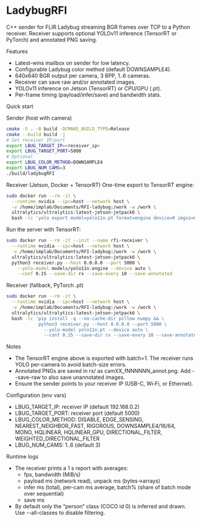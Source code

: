 # LadybugRFI

C++ sender for FLIR Ladybug streaming BGR frames over TCP to a Python receiver. Receiver supports optional YOLOv11 inference (TensorRT or PyTorch) and annotated PNG saving.

Features
- Latest-wins mailbox on sender for low latency.
- Configurable Ladybug color method (default DOWNSAMPLE4).
- 640x640 BGR output per camera, 3 BPP, 1..6 cameras.
- Receiver can save raw and/or annotated images.
- YOLOv11 inference on Jetson (TensorRT) or CPU/GPU (.pt).
- Per-frame timing (payload/infer/save) and bandwidth stats.

Quick start

Sender (host with camera)
```bash
cmake -S . -B build -DCMAKE_BUILD_TYPE=Release
cmake --build build -j
# Set receiver IP/port
export LBUG_TARGET_IP=<receiver_ip>
export LBUG_TARGET_PORT=5000
# Optional
export LBUG_COLOR_METHOD=DOWNSAMPLE4
export LBUG_NUM_CAMS=3
./build/ladybugRFI
```

Receiver (Jetson, Docker + TensorRT)
One-time export to TensorRT engine:
```bash
sudo docker run --rm -it \
  --runtime nvidia --ipc=host --network host \
  -v /home/implab/Documents/RFI-ladybug:/work -w /work \
  ultralytics/ultralytics:latest-jetson-jetpack6 \
  bash -lc 'yolo export model=yolo11n.pt format=engine device=0 imgsz=640 half=True dynamic=False && mv -f yolo11n.engine models/'
```

Run the server with TensorRT:
```bash
sudo docker run --rm -it --init --name rfi-receiver \
  --runtime nvidia --ipc=host --network host \
  -v /home/implab/Documents/RFI-ladybug:/work -w /work \
  ultralytics/ultralytics:latest-jetson-jetpack6 \
  python3 receiver.py --host 0.0.0.0 --port 5000 \
    --yolo-model models/yolo11n.engine --device auto \
    --conf 0.15 --save-dir rx --save-every 10 --save-annotated
```

Receiver (fallback, PyTorch .pt)
```bash
sudo docker run --rm -it \
  --runtime nvidia --ipc=host --network host \
  -v /home/implab/Documents/RFI-ladybug:/work -w /work \
  ultralytics/ultralytics:latest-jetson-jetpack6 \
  bash -lc 'pip install -q --no-cache-dir pillow numpy && \
            python3 receiver.py --host 0.0.0.0 --port 5000 \
              --yolo-model yolo11n.pt --device auto \
              --conf 0.15 --save-dir rx --save-every 10 --save-annotated'
```

Notes
- The TensorRT engine above is exported with batch=1. The receiver runs YOLO per-camera to avoid batch-size errors.
- Annotated PNGs are saved in rx/ as camXX_fNNNNNN_annot.png. Add --save-raw to also save unannotated images.
- Ensure the sender points to your receiver IP (USB-C, Wi‑Fi, or Ethernet).

Configuration (env vars)
- LBUG_TARGET_IP: receiver IP (default 192.168.0.2)
- LBUG_TARGET_PORT: receiver port (default 5000)
- LBUG_COLOR_METHOD: DISABLE, EDGE_SENSING, NEAREST_NEIGHBOR_FAST, RIGOROUS, DOWNSAMPLE4/16/64, MONO, HQLINEAR, HQLINEAR_GPU, DIRECTIONAL_FILTER, WEIGHTED_DIRECTIONAL_FILTER
- LBUG_NUM_CAMS: 1..6 (default 3)

Runtime logs
- The receiver prints a 1 s report with averages:
  - fps, bandwidth (MiB/s)
  - payload ms (network read), unpack ms (bytes→arrays)
  - infer ms (total), per-cam ms average, batch% (share of batch mode over sequential)
  - save ms
- By default only the “person” class (COCO id 0) is inferred and drawn. Use --all-classes to disable filtering.